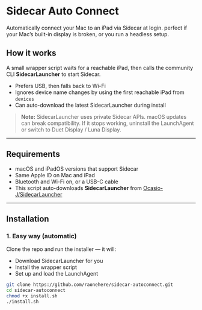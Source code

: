 # Sidecar Auto Connect

Automatically connect your Mac to an iPad via Sidecar at login. perfect if your Mac’s built-in display is broken, or you run a headless setup.

## How it works
A small wrapper script waits for a reachable iPad, then calls the community CLI **SidecarLauncher** to start Sidecar.  
- Prefers USB, then falls back to Wi-Fi  
- Ignores device name changes by using the first reachable iPad from `devices`  
- Can auto-download the latest SidecarLauncher during install  

> **Note:** SidecarLauncher uses private Sidecar APIs. macOS updates can break compatibility. If it stops working, uninstall the LaunchAgent or switch to Duet Display / Luna Display.

---

## Requirements
- macOS and iPadOS versions that support Sidecar
- Same Apple ID on Mac and iPad
- Bluetooth and Wi-Fi on, or a USB-C cable
- This script auto-downloads **SidecarLauncher** from [Ocasio-J/SidecarLauncher](https://github.com/Ocasio-J/SidecarLauncher)

---

## Installation

### 1. Easy way (automatic)
Clone the repo and run the installer — it will:
- Download SidecarLauncher for you
- Install the wrapper script
- Set up and load the LaunchAgent

```bash
git clone https://github.com/raonehere/sidecar-autoconnect.git
cd sidecar-autoconnect
chmod +x install.sh
./install.sh
